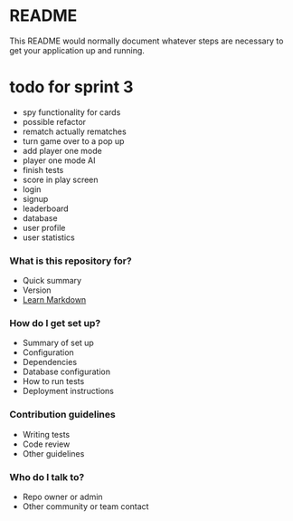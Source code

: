 # README #

This README would normally document whatever steps are necessary to get your application up and running.

# todo for sprint 3 #
* spy functionality for cards
* possible refactor
* rematch actually rematches
* turn game over to a pop up
* add player one mode
* player one mode AI
* finish tests
* score in play screen
* login
* signup
* leaderboard
* database
* user profile
* user statistics


### What is this repository for? ###

* Quick summary
* Version
* [Learn Markdown](https://bitbucket.org/tutorials/markdowndemo)

### How do I get set up? ###

* Summary of set up
* Configuration
* Dependencies
* Database configuration
* How to run tests
* Deployment instructions

### Contribution guidelines ###

* Writing tests
* Code review
* Other guidelines

### Who do I talk to? ###

* Repo owner or admin
* Other community or team contact